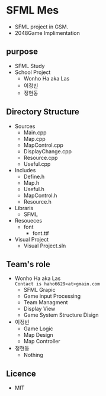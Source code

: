 # SFML Mes
- SFML project in GSM.
- 2048Game Implimentation
## purpose
- SFML Study
- School Project
    - Wonho Ha aka Las
    - 이정빈
    - 정현동
## Directory Structure
- Sources
    - Main.cpp
    - Map.cpp
    - MapControl.cpp
    - DisplayChange.cpp
    - Resource.cpp
    - Useful.cpp
- Includes
    - Define.h
    - Map.h
    - Useful.h
    - MapControl.h
    - Resource.h
- Libraris
    - SFML
- Resoueces
    - font
        - font.ttf
- Visual Project
    - Visual Project.sln
## Team's role
- Wonho Ha aka Las<br>
```Contact is haho6629<at>gmain.com```
    - SFML Grapic
    - Game input Processing
    - Team Managment
    - Display View
    - Game System Structure Disign
- 이정빈
    - Game Logic
    - Map Design
    - Map Controller
- 정현동
    - Nothing
## Licence
- MIT